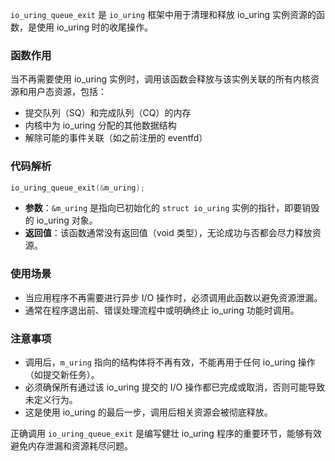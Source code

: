 `io_uring_queue_exit` 是 `io_uring` 框架中用于清理和释放 io_uring 实例资源的函数，是使用 io_uring 时的收尾操作。

### 函数作用
当不再需要使用 io_uring 实例时，调用该函数会释放与该实例关联的所有内核资源和用户态资源，包括：
- 提交队列（SQ）和完成队列（CQ）的内存
- 内核中为 io_uring 分配的其他数据结构
- 解除可能的事件关联（如之前注册的 eventfd）

### 代码解析
```c
io_uring_queue_exit(&m_uring);
```

- **参数**：`&m_uring` 是指向已初始化的 `struct io_uring` 实例的指针，即要销毁的 io_uring 对象。
- **返回值**：该函数通常没有返回值（void 类型），无论成功与否都会尽力释放资源。

### 使用场景
- 当应用程序不再需要进行异步 I/O 操作时，必须调用此函数以避免资源泄漏。
- 通常在程序退出前、错误处理流程中或明确终止 io_uring 功能时调用。

### 注意事项
- 调用后，`m_uring` 指向的结构体将不再有效，不能再用于任何 io_uring 操作（如提交新任务）。
- 必须确保所有通过该 io_uring 提交的 I/O 操作都已完成或取消，否则可能导致未定义行为。
- 这是使用 io_uring 的最后一步，调用后相关资源会被彻底释放。

正确调用 `io_uring_queue_exit` 是编写健壮 io_uring 程序的重要环节，能够有效避免内存泄漏和资源耗尽问题。